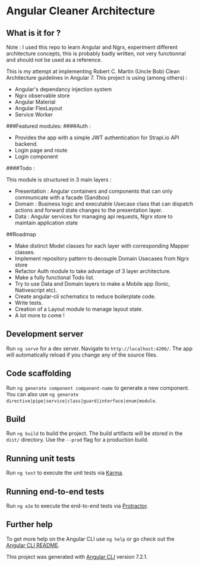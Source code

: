 # Angular Cleaner Architecture
## What is it for ?
Note : I used this repo to learn Angular and Ngrx, experiment different architecture concepts, this is probably badly written, not very functionnal and should not be used as a reference. 

This is my attempt at implementing Robert C. Martin (Uncle Bob) Clean Architecture guidelines in Angular 7.
 This project is using (among others) : 
 - Angular's dependancy injection system
 - Ngrx observable store
 - Angular Material
 - Angular FlexLayout
 - Service Worker

###Featured modules:
####Auth : 
- Provides the app with a simple JWT authentication for Strapi.io API backend.
- Login page and route
- Login component

####Todo :

This module is structured in 3 main layers : 
- Presentation : Angular containers and components that can only communicate with a facade (Sandbox)
- Domain : Business logic and executable Usecase class that can dispatch actions and forward state changes to the presentation layer.
- Data : Angular services for managing api requests, Ngrx store to maintain application state

##Roadmap

- Make distinct Model classes for each layer with corresponding Mapper classes.
- Implement repository pattern to decouple Domain Usecases from Ngrx store 
- Refactor Auth module to take advantage of 3 layer architecture.
- Make a fully functional Todo list.
- Try to use Data and Domain layers to make a Mobile app (Ionic, Nativescript etc).
- Create angular-cli schematics to reduce boilerplate code.
- Write tests.
- Creation of a Layout module to manage layout state.
- A lot more to come !

## Development server

Run `ng serve` for a dev server. Navigate to `http://localhost:4200/`. The app will automatically reload if you change any of the source files.

## Code scaffolding

Run `ng generate component component-name` to generate a new component. You can also use `ng generate directive|pipe|service|class|guard|interface|enum|module`.

## Build

Run `ng build` to build the project. The build artifacts will be stored in the `dist/` directory. Use the `--prod` flag for a production build.

## Running unit tests

Run `ng test` to execute the unit tests via [Karma](https://karma-runner.github.io).

## Running end-to-end tests

Run `ng e2e` to execute the end-to-end tests via [Protractor](http://www.protractortest.org/).

## Further help

To get more help on the Angular CLI use `ng help` or go check out the [Angular CLI README](https://github.com/angular/angular-cli/blob/master/README.md).

This project was generated with [Angular CLI](https://github.com/angular/angular-cli) version 7.2.1.
